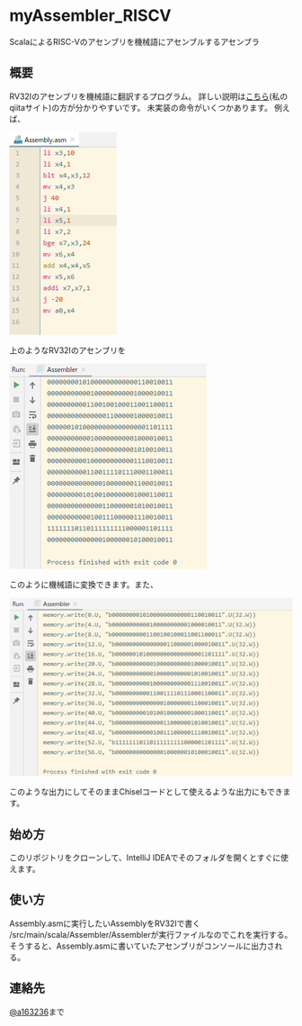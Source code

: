 # myAssembler_RISCV
ScalaによるRISC-Vのアセンブリを機械語にアセンブルするアセンブラ

## 概要
RV32Iのアセンブリを機械語に翻訳するプログラム。
詳しい説明は[こちら](https://qiita.com/a163236/items/1ea950f743457ede5d0b)(私のqiitaサイト)の方が分かりやすいです。
未実装の命令がいくつかあります。
例えば、

![](.README_images/85ed5ff0.png)

上のようなRV32Iのアセンブリを

![](.README_images/264ca7a8.png)

このように機械語に変換できます。また、

![](.README_images/5a305508.png)

このような出力にしてそのままChiselコードとして使えるような出力にもできます。

## 始め方
このリポジトリをクローンして、IntelliJ IDEAでそのフォルダを開くとすぐに使えます。

## 使い方
Assembly.asmに実行したいAssemblyをRV32Iで書く
/src/main/scala/Assembler/Assemblerが実行ファイルなのでこれを実行する。
そうすると、Assembly.asmに書いていたアセンブリがコンソールに出力される。

## 連絡先
[@a163236](https://twitter.com/a163236)まで
